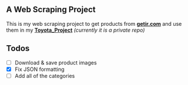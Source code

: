 ## A Web Scraping Project

This is my web scraping project to get products from [**getir.com**](https://getir.com) and use them in my [**Toyota_Project**](https://github.com/Luieitalian/Toyota_Project) *(currently it is a private repo)*


## Todos
- [ ] Download & save product images 
- [x] Fix JSON formatting
- [ ] Add all of the categories